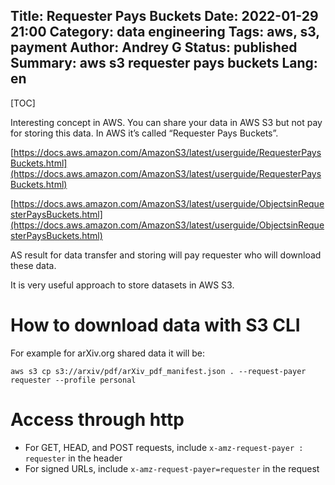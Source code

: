Title: Requester Pays Buckets
Date: 2022-01-29 21:00
Category: data engineering
Tags: aws, s3, payment
Author: Andrey G
Status: published
Summary: aws s3 requester pays buckets
Lang: en
---

[TOC]

Interesting concept in AWS. You can share your data in AWS S3 but not pay for storing this data. In AWS it’s called “Requester Pays Buckets”.

[https://docs.aws.amazon.com/AmazonS3/latest/userguide/RequesterPaysBuckets.html](https://docs.aws.amazon.com/AmazonS3/latest/userguide/RequesterPaysBuckets.html)

[https://docs.aws.amazon.com/AmazonS3/latest/userguide/ObjectsinRequesterPaysBuckets.html](https://docs.aws.amazon.com/AmazonS3/latest/userguide/ObjectsinRequesterPaysBuckets.html)

AS result for data transfer and storing will pay requester who will download these data.

It is very useful approach to store datasets in AWS S3.

# How to download data with S3 CLI

For example for arXiv.org shared data it will be:

```shell
aws s3 cp s3://arxiv/pdf/arXiv_pdf_manifest.json . --request-payer requester --profile personal
```

# Access through http

- For GET, HEAD, and POST requests, include `x-amz-request-payer : requester` in the header
- For signed URLs, include `x-amz-request-payer=requester` in the request

